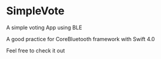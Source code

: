 # SimpleVote
A simple voting App using BLE

A good practice for CoreBluetooth framework with Swift 4.0

Feel free to check it out

